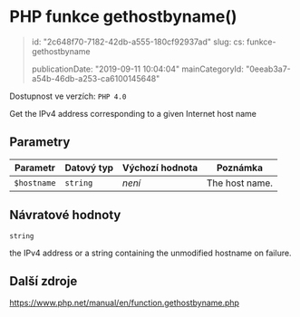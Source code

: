 PHP funkce gethostbyname()
==========================

> id: "2c648f70-7182-42db-a555-180cf92937ad"
> slug:
> 	cs: funkce-gethostbyname
>
> publicationDate: "2019-09-11 10:04:04"
> mainCategoryId: "0eeab3a7-a54b-46db-a253-ca6100145648"

Dostupnost ve verzích: `PHP 4.0`

Get the IPv4 address corresponding to a given Internet host name


Parametry
--------------

| Parametr | Datový typ | Výchozí hodnota | Poznámka |
|-----|-----|-----|-----|
| `$hostname` | `string` | *není* | The host name. |


Návratové hodnoty
----------------

`string`

the IPv4 address or a string containing the unmodified
hostname on failure.

Další zdroje
------------

https://www.php.net/manual/en/function.gethostbyname.php

